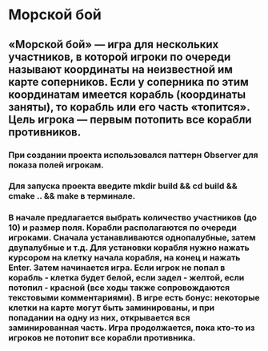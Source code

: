 # Морской бой
## «Морской бой» — игра для нескольких участников, в которой игроки по очереди называют координаты на неизвестной им карте соперников. Если у соперника по этим координатам имеется корабль (координаты заняты), то корабль или его часть «топится». Цель игрока — первым потопить все корабли противников.

### При создании проекта использовался паттерн Observer для показа полей игрокам.
### Для запуска проекта введите mkdir build && cd build && cmake .. && make в терминале.
### В начале предлагается выбрать количество участников (до 10) и размер поля. Корабли располагаются по очереди игроками. Сначала устанавливаются однопалубные, затем двупалубные и т.д. Для установки корабля нужно нажать курсором на клетку начала корабля, на конец и нажать Enter. Затем начинается игра. Если игрок не попал в корабль - клетка будет белой, если задел - желтой, если потопил - красной (все ходы также сопровождаются текстовыми комментариями). В игре есть бонус: некоторые клетки на карте могут быть заминированы, и при попадании на одну из них, открывается вся заминированная часть. Игра продолжается, пока кто-то из игроков не потопит все корабли противника.
